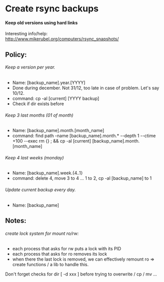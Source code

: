 # Create rsync backups
#### Keep old versions using hard links

Interesting info/help:
http://www.mikerubel.org/computers/rsync_snapshots/


## Policy:
###### Keep a version per year. 
- Name: [backup_name].year.[YYYY]
- Done during december. Not 31/12, too late in case of problem. Let's say 10/12.
- command: cp -al [current] [YYYY backup]
- Check if dir exists before

###### Keep 3 last months (01 of month)
- Name: [backup_name].month.[month_name]
- command: find path -name [backup_name].month.* --depth 1 --ctime +100 --exec rm {} \; && cp -al [current] [backup_name].month.[month_name]

###### Keep 4 last weeks (monday)
- Name: [backup_name].week.{4..1}
- command: delete 4, move 3 to 4 ... 1 to 2, cp -al [backup_name] to 1

###### Update current backup every day.
- Name: [backup_name]



## Notes:

###### create lock system for mount ro/rw:
- each process that asks for rw puts a lock with its PID
- each process that asks for ro removes its lock
- when there the last lock is removed, we can effectively remount ro
=> create functions / a lib to handle this.

Don't forget checks for dir [ -d xxx ] before trying to overwrite / cp / mv ...

